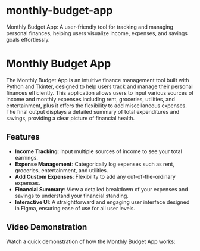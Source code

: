 # monthly-budget-app
Monthly Budget App: A user-friendly tool for tracking and managing personal finances, helping users visualize income, expenses, and savings goals effortlessly.
# Monthly Budget App

The Monthly Budget App is an intuitive finance management tool built with Python and Tkinter, designed to help users track and manage their personal finances efficiently. This application allows users to input various sources of income and monthly expenses including rent, groceries, utilities, and entertainment, plus it offers the flexibility to add miscellaneous expenses. The final output displays a detailed summary of total expenditures and savings, providing a clear picture of financial health.

## Features

- **Income Tracking**: Input multiple sources of income to see your total earnings.
- **Expense Management**: Categorically log expenses such as rent, groceries, entertainment, and utilities.
- **Add Custom Expenses**: Flexibility to add any out-of-the-ordinary expenses.
- **Financial Summary**: View a detailed breakdown of your expenses and savings to understand your financial standing.
- **Interactive UI**: A straightforward and engaging user interface designed in Figma, ensuring ease of use for all user levels.

## Video Demonstration
Watch a quick demonstration of how the Monthly Budget App works:
